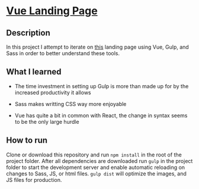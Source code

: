 # [Vue Landing Page](http://vue-landing-page.surge.sh/)

## Description

In this project I attempt to iterate on [this](https://blackrockdigital.github.io/startbootstrap-landing-page/#) landing page using Vue, Gulp, and Sass in order to better understand these tools.

## What I learned

- The time investment in setting up Gulp is more than made up for by the increased productivity it allows

- Sass makes writting CSS way more enjoyable

- Vue has quite a bit in common with React, the change in syntax seems to be the only large hurdle

## How to run

Clone or download this repository and run `npm install` in the root of the project folder. After all dependencies are downloaded run `gulp` in the project folder to start the development server and enable automatic reloading on changes to Sass, JS, or html files.  `gulp dist` will optimize the images, and JS files for production.